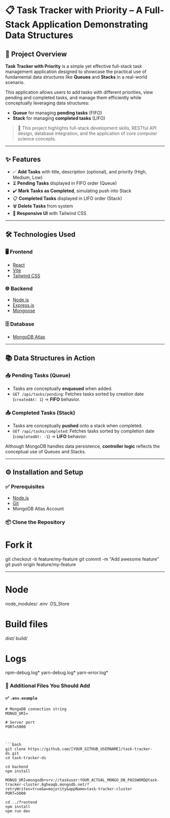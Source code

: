 # 📋 Task Tracker with Priority – A Full-Stack Application Demonstrating Data Structures

## 🚀 Project Overview

**Task Tracker with Priority** is a simple yet effective full-stack task management application designed to showcase the practical use of fundamental data structures like **Queues** and **Stacks** in a real-world scenario.

This application allows users to add tasks with different priorities, view pending and completed tasks, and manage them efficiently while conceptually leveraging data structures:
- **Queue** for managing **pending tasks** (FIFO)
- **Stack** for managing **completed tasks** (LIFO)

> 🎯 This project highlights full-stack development skills, RESTful API design, database integration, and the application of core computer science concepts.

---

## ✨ Features

- ✅ **Add Tasks** with title, description (optional), and priority (High, Medium, Low)
- ⏳ **Pending Tasks** displayed in FIFO order (Queue)
- ✔️ **Mark Tasks as Completed**, simulating push into Stack
- 📋 **Completed Tasks** displayed in LIFO order (Stack)
- 🗑️ **Delete Tasks** from system
- 📱 **Responsive UI** with Tailwind CSS

---

## 🛠️ Technologies Used

### 🖥️ Frontend
- [React](https://reactjs.org/)
- [Vite](https://vitejs.dev/)
- [Tailwind CSS](https://tailwindcss.com/)

### 🌐 Backend
- [Node.js](https://nodejs.org/)
- [Express.js](https://expressjs.com/)
- [Mongoose](https://mongoosejs.com/)

### 🗄️ Database
- [MongoDB Atlas](https://www.mongodb.com/cloud/atlas)

---

## 📚 Data Structures in Action

### 📥 Pending Tasks (Queue)
- Tasks are conceptually **enqueued** when added.
- `GET /api/tasks/pending`: Fetches tasks sorted by creation date (`createdAt: 1`) → **FIFO** behavior.

### 📤 Completed Tasks (Stack)
- Tasks are conceptually **pushed** onto a stack when completed.
- `GET /api/tasks/completed`: Fetches tasks sorted by completion date (`completedAt: -1`) → **LIFO** behavior.

Although MongoDB handles data persistence, **controller logic** reflects the conceptual use of Queues and Stacks.

---

## ⚙️ Installation and Setup

### ✅ Prerequisites
- [Node.js](https://nodejs.org/en/download/)
- [Git](https://git-scm.com/)
- MongoDB Atlas Account

### 📦 Clone the Repository

# Fork it
git checkout -b feature/my-feature
git commit -m "Add awesome feature"
git push origin feature/my-feature



---

# Node
node_modules/
.env
.DS_Store

# Build files
dist/
build/

# Logs
npm-debug.log*
yarn-debug.log*
yarn-error.log*


### 🧾 Additional Files You Should Add

#### ✅ `.env.example`




```env
# MongoDB connection string
MONGO_URI=

# Server port
PORT=5000



```bash
git clone https://github.com/[YOUR_GITHUB_USERNAME]/task-tracker-ds.git
cd task-tracker-ds

cd backend
npm install

MONGO_URI=mongodb+srv://taskuser:YOUR_ACTUAL_MONGO_DB_PASSWORD@task-tracker-cluster.6gheaqb.mongodb.net/?retryWrites=true&w=majority&appName=task-tracker-cluster
PORT=5000

cd ../frontend
npm install
npm run dev




